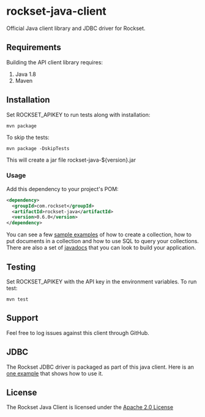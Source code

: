 # rockset-java-client

Official Java client library and JDBC driver for Rockset.

## Requirements

Building the API client library requires:
1. Java 1.8
2. Maven

## Installation

Set ROCKSET_APIKEY to run tests along with installation:
```
mvn package
```

To skip the tests:
```
mvn package -DskipTests
```

This will create a jar file rockset-java-${version}.jar

### Usage

Add this dependency to your project's POM:

```xml
<dependency>
  <groupId>com.rockset</groupId>
  <artifactId>rockset-java</artifactId>
  <version>0.6.0</version>
</dependency>
```

You can see a few [sample examples](https://github.com/rockset/rockset-java-client/blob/master/src/main/java/com/rockset/examples) of how to create a collection, how to put documents in a collection and how to use SQL to query your collections. There are also a set of [javadocs](http://docs.rockset.com/java-client/com/rockset/client/RocksetClient.html) that you can look to build your application.

## Testing
Set ROCKSET_APIKEY with the API key in the environment variables. To run test:
```
mvn test
```

## Support

Feel free to log issues against this client through GitHub.

## JDBC

The Rockset JDBC driver is packaged as part of this java client. Here is an [one example](https://github.com/rockset/rockset-java-client/blob/master/src/test/java/com/rockset/jdbc/FirstExample.java) that shows how to use it.

## License

The Rockset Java Client is licensed under the [Apache 2.0 License](https://github.com/rockset/rockset-java-client/blob/master/LICENSE)
